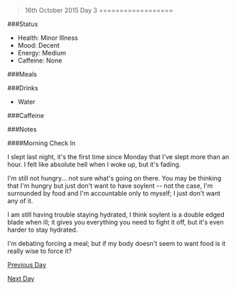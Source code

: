 >16th October 2015
>Day 3
==================

###Status

- Health: Minor Illness
- Mood: Decent
- Energy: Medium
- Caffeine: None

###Meals



###Drinks

- Water

###Caffeine 



###Notes

####Morning Check In

I slept last night, it's the first time since Monday that I've slept more than an hour. I felt like absolute hell when I woke up, but it's fading.

I'm still not hungry... not sure what's going on there. You may be thinking that I'm hungry but just don't want to have soylent -- not the case, I'm surrounded by food and I'm accountable only to myself; I just don't want any of it.

I am still having trouble staying hydrated, I think soylent is a double edged blade when ill; it gives you everything you need to fight it off, but it's even harder to stay hydrated.

I'm debating forcing a meal; but if my body doesn't seem to want food is it really wise to force it?


[Previous Day](./day2.md "Day 2")

[Next Day](./day4.md "Day 4")
